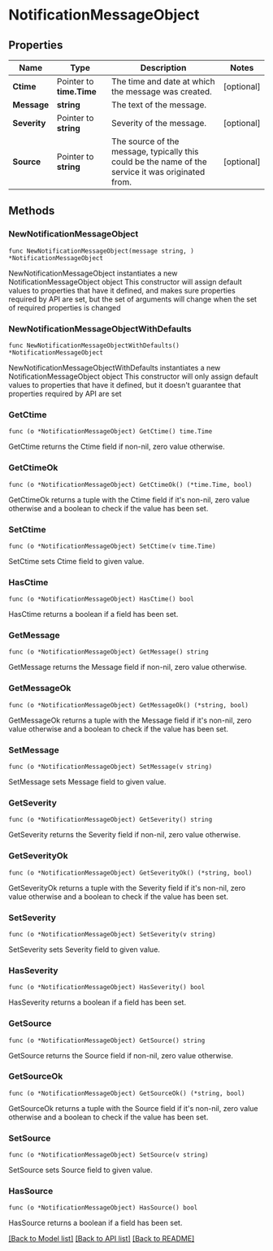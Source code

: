 <!--
Copyright (C) 2020-2025 Arm Limited or its affiliates and Contributors. All rights reserved.
SPDX-License-Identifier: Apache-2.0
-->
# NotificationMessageObject

## Properties

Name | Type | Description | Notes
------------ | ------------- | ------------- | -------------
**Ctime** | Pointer to **time.Time** | The time and date at which the message was created. | [optional] 
**Message** | **string** | The text of the message. | 
**Severity** | Pointer to **string** | Severity of the message. | [optional] 
**Source** | Pointer to **string** | The source of the message, typically this could be the name of the service it was originated from. | [optional] 

## Methods

### NewNotificationMessageObject

`func NewNotificationMessageObject(message string, ) *NotificationMessageObject`

NewNotificationMessageObject instantiates a new NotificationMessageObject object
This constructor will assign default values to properties that have it defined,
and makes sure properties required by API are set, but the set of arguments
will change when the set of required properties is changed

### NewNotificationMessageObjectWithDefaults

`func NewNotificationMessageObjectWithDefaults() *NotificationMessageObject`

NewNotificationMessageObjectWithDefaults instantiates a new NotificationMessageObject object
This constructor will only assign default values to properties that have it defined,
but it doesn't guarantee that properties required by API are set

### GetCtime

`func (o *NotificationMessageObject) GetCtime() time.Time`

GetCtime returns the Ctime field if non-nil, zero value otherwise.

### GetCtimeOk

`func (o *NotificationMessageObject) GetCtimeOk() (*time.Time, bool)`

GetCtimeOk returns a tuple with the Ctime field if it's non-nil, zero value otherwise
and a boolean to check if the value has been set.

### SetCtime

`func (o *NotificationMessageObject) SetCtime(v time.Time)`

SetCtime sets Ctime field to given value.

### HasCtime

`func (o *NotificationMessageObject) HasCtime() bool`

HasCtime returns a boolean if a field has been set.

### GetMessage

`func (o *NotificationMessageObject) GetMessage() string`

GetMessage returns the Message field if non-nil, zero value otherwise.

### GetMessageOk

`func (o *NotificationMessageObject) GetMessageOk() (*string, bool)`

GetMessageOk returns a tuple with the Message field if it's non-nil, zero value otherwise
and a boolean to check if the value has been set.

### SetMessage

`func (o *NotificationMessageObject) SetMessage(v string)`

SetMessage sets Message field to given value.


### GetSeverity

`func (o *NotificationMessageObject) GetSeverity() string`

GetSeverity returns the Severity field if non-nil, zero value otherwise.

### GetSeverityOk

`func (o *NotificationMessageObject) GetSeverityOk() (*string, bool)`

GetSeverityOk returns a tuple with the Severity field if it's non-nil, zero value otherwise
and a boolean to check if the value has been set.

### SetSeverity

`func (o *NotificationMessageObject) SetSeverity(v string)`

SetSeverity sets Severity field to given value.

### HasSeverity

`func (o *NotificationMessageObject) HasSeverity() bool`

HasSeverity returns a boolean if a field has been set.

### GetSource

`func (o *NotificationMessageObject) GetSource() string`

GetSource returns the Source field if non-nil, zero value otherwise.

### GetSourceOk

`func (o *NotificationMessageObject) GetSourceOk() (*string, bool)`

GetSourceOk returns a tuple with the Source field if it's non-nil, zero value otherwise
and a boolean to check if the value has been set.

### SetSource

`func (o *NotificationMessageObject) SetSource(v string)`

SetSource sets Source field to given value.

### HasSource

`func (o *NotificationMessageObject) HasSource() bool`

HasSource returns a boolean if a field has been set.


[[Back to Model list]](../README.md#documentation-for-models) [[Back to API list]](../README.md#documentation-for-api-endpoints) [[Back to README]](../README.md)


